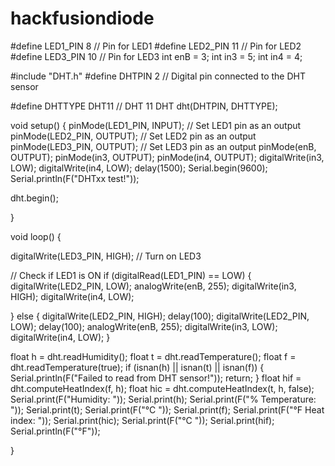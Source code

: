 # hackfusiondiode
#define LED1_PIN 8 // Pin for LED1
#define LED2_PIN 11 // Pin for LED2
#define LED3_PIN 10  // Pin for LED3
int enB = 3;
int in3 = 5;
int in4 = 4;

#include "DHT.h"
#define DHTPIN 2     // Digital pin connected to the DHT sensor

#define DHTTYPE DHT11   // DHT 11
DHT dht(DHTPIN, DHTTYPE);

void setup() {
  pinMode(LED1_PIN, INPUT); // Set LED1 pin as an output
  pinMode(LED2_PIN, OUTPUT); // Set LED2 pin as an output
  pinMode(LED3_PIN, OUTPUT); // Set LED3 pin as an output
  pinMode(enB, OUTPUT);
	pinMode(in3, OUTPUT);
	pinMode(in4, OUTPUT);
	digitalWrite(in3, LOW);
	digitalWrite(in4, LOW);
  delay(1500);
   Serial.begin(9600);
  Serial.println(F("DHTxx test!"));

  dht.begin();

  
}

void loop() {
  
  digitalWrite(LED3_PIN, HIGH); // Turn on LED3

  // Check if LED1 is ON
  if (digitalRead(LED1_PIN) == LOW) {
    digitalWrite(LED2_PIN, LOW); 
    analogWrite(enB, 255);
   digitalWrite(in3, HIGH);
  	digitalWrite(in4, LOW);

  } else {
    digitalWrite(LED2_PIN, HIGH); 
    delay(100);
    digitalWrite(LED2_PIN, LOW); 
    delay(100);
    analogWrite(enB, 255);
   digitalWrite(in3, LOW);
  	digitalWrite(in4, LOW);
  }
 
	
  float h = dht.readHumidity();
  float t = dht.readTemperature();
  float f = dht.readTemperature(true);
  if (isnan(h) || isnan(t) || isnan(f)) {
    Serial.println(F("Failed to read from DHT sensor!"));
    return;
  }
  float hif = dht.computeHeatIndex(f, h);
  float hic = dht.computeHeatIndex(t, h, false);
  Serial.print(F("Humidity: "));
  Serial.print(h);
  Serial.print(F("%  Temperature: "));
  Serial.print(t);
  Serial.print(F("°C "));
  Serial.print(f);
  Serial.print(F("°F  Heat index: "));
  Serial.print(hic);
  Serial.print(F("°C "));
  Serial.print(hif);
  Serial.println(F("°F"));

}
